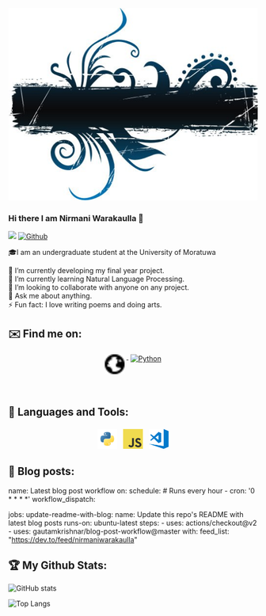 ![MasterHead](https://github.com/NirmaniWarakaulla/NirmaniWarakaulla/blob/main/free-banner-vector-graphics_32119.jpg)

### Hi there I am Nirmani Warakaulla 👋
![](https://visitor-badge.laobi.icu/badge?page_id=NirmaniWarakaulla.NirmaniWarakaulla)
[![Github](https://img.shields.io/github/followers/NirmaniWarakaulla?label=Follow&style=social)](https://github.com/NirmaniWarakaulla)

🎓I am an undergraduate student at the University of Moratuwa

🔭 I’m currently developing my final year project.<br>
🌱 I’m currently learning Natural Language Processing.<br>
👯 I’m looking to collaborate with anyone on any project.<br>
💬 Ask me about anything.<br>
⚡ Fun fact: I love writing poems and doing arts.<br>


## ✉️ Find me on:


<p align="center">
 <a href="https://github.com/NirmaniWarakaulla" target="_blank" rel="noopener noreferrer"> <img src="https://raw.githubusercontent.com/iconic/open-iconic/master/svg/globe.svg" alt="Python" height="40" style="vertical-align:top; margin:4px"> </a>
 <a href="https://www.linkedin.com/in/nirmani-warakaulla/" target="_blank" rel="noopener noreferrer"> <img src="https://cdn.jsdelivr.net/npm/simple-icons@v3/icons/linkedin.svg" alt="Python" height="40" style="vertical-align:top; margin:4px"></a>
<!--  <a href="mailto:nirmaniwarakaulla@gmail.com"> <img src="https://cdn.jsdelivr.net/npm/simple-icons@v3/icons/gmail.svg" alt="Python" height="40" style="vertical-align:top; margin:4px"></a> -->
</p>

<br />

## 🧰 Languages and Tools:
<p align="center">
<img src="https://raw.githubusercontent.com/github/explore/80688e429a7d4ef2fca1e82350fe8e3517d3494d/topics/python/python.png" alt="Python" height="40" style="vertical-align:top; margin:4px">
<img src="https://raw.githubusercontent.com/github/explore/80688e429a7d4ef2fca1e82350fe8e3517d3494d/topics/javascript/javascript.png" alt="Javascript" height="40" style="vertical-align:top; margin:4px">
<img src="https://raw.githubusercontent.com/github/explore/80688e429a7d4ef2fca1e82350fe8e3517d3494d/topics/visual-studio-code/visual-studio-code.png" alt="VS Code" height="40" style="vertical-align:top; margin:4px">
</p>

## 📘 Blog posts:
<!-- BLOG-POST-LIST:START -->
name: Latest blog post workflow
on:
  schedule:
    # Runs every hour
    - cron: '0 * * * *'
  workflow_dispatch:

jobs:
  update-readme-with-blog:
    name: Update this repo's README with latest blog posts
    runs-on: ubuntu-latest
    steps:
      - uses: actions/checkout@v2
      - uses: gautamkrishnar/blog-post-workflow@master
        with:
          feed_list: "https://dev.to/feed/nirmaniwarakaulla"
<!-- BLOG-POST-LIST:END -->

## 🏆 My Github Stats:
 
 ![GitHub stats](https://github-readme-stats.vercel.app/api?username=NirmaniWarakaulla&show_icons=true&theme=tokyonight)
 
 ![Top Langs](https://github-readme-stats.vercel.app/api/top-langs/?username=NirmaniWarakaulla&theme=tokyonight)
 
 
